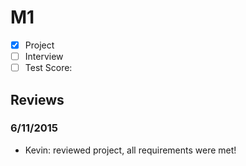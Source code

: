 # M1

- [x] Project 
- [ ] Interview
- [ ] Test Score: 

## Reviews

### 6/11/2015

- Kevin: reviewed project, all requirements were met!
